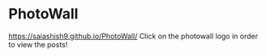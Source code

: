 # PhotoWall
https://saiashish9.github.io/PhotoWall/
Click on the photowall logo in order to view the posts!
